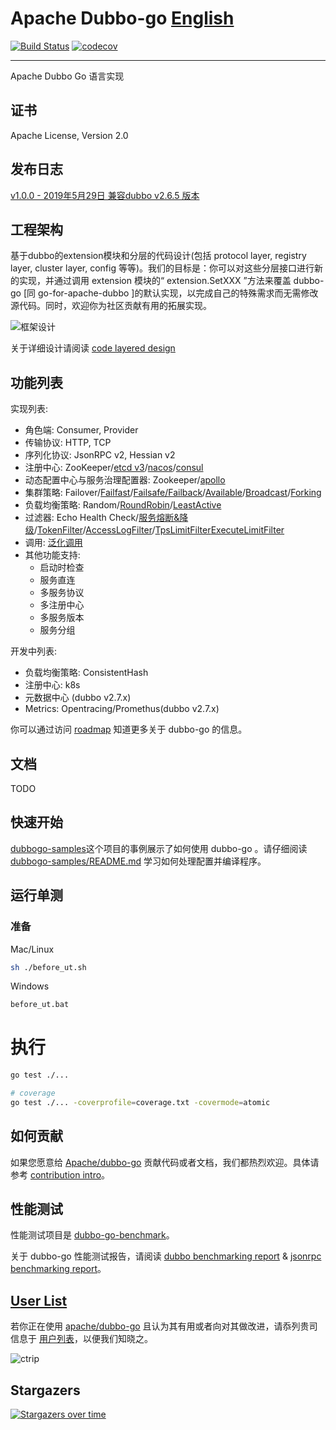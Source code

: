 # Apache Dubbo-go [English](./README.md) #

[![Build Status](https://travis-ci.org/apache/dubbo-go.svg?branch=master)](https://travis-ci.org/apache/dubbo-go)
[![codecov](https://codecov.io/gh/apache/dubbo-go/branch/master/graph/badge.svg)](https://codecov.io/gh/apache/dubbo-go)

---
Apache Dubbo Go 语言实现

## 证书 ##

Apache License, Version 2.0

## 发布日志 ##

[v1.0.0 - 2019年5月29日 兼容dubbo v2.6.5 版本](https://github.com/apache/dubbo-go/releases/tag/v1.0.0)

## 工程架构 ##

基于dubbo的extension模块和分层的代码设计(包括 protocol layer, registry layer, cluster layer, config 等等)。我们的目标是：你可以对这些分层接口进行新的实现，并通过调用 extension 模块的“ extension.SetXXX ”方法来覆盖 dubbo-go [同 go-for-apache-dubbo ]的默认实现，以完成自己的特殊需求而无需修改源代码。同时，欢迎你为社区贡献有用的拓展实现。

![框架设计](https://raw.githubusercontent.com/wiki/dubbo/dubbo-go/dubbo-go%E4%BB%A3%E7%A0%81%E5%88%86%E5%B1%82%E8%AE%BE%E8%AE%A1.png)

关于详细设计请阅读 [code layered design](https://github.com/apache/dubbo-go/wiki/dubbo-go-V1.0-design)

## 功能列表 ##

实现列表:

- 角色端: Consumer, Provider
- 传输协议: HTTP, TCP
- 序列化协议: JsonRPC v2, Hessian v2
- 注册中心: ZooKeeper/[etcd v3](https://github.com/apache/dubbo-go/pull/148)/[nacos](https://github.com/apache/dubbo-go/pull/151)/[consul](https://github.com/apache/dubbo-go/pull/121)
- 动态配置中心与服务治理配置器: Zookeeper/[apollo](https://github.com/apache/dubbo-go/pull/250)
- 集群策略: Failover/[Failfast](https://github.com/apache/dubbo-go/pull/140)/[Failsafe/Failback](https://github.com/apache/dubbo-go/pull/136)/[Available](https://github.com/apache/dubbo-go/pull/155)/[Broadcast](https://github.com/apache/dubbo-go/pull/158)/[Forking](https://github.com/apache/dubbo-go/pull/161)
- 负载均衡策略: Random/[RoundRobin](https://github.com/apache/dubbo-go/pull/66)/[LeastActive](https://github.com/apache/dubbo-go/pull/65)
- 过滤器: Echo Health Check/[服务熔断&降级](https://github.com/apache/dubbo-go/pull/133)/[TokenFilter](https://github.com/apache/dubbo-go/pull/202)/[AccessLogFilter](https://github.com/apache/dubbo-go/pull/214)/[TpsLimitFilter](https://github.com/apache/dubbo-go/pull/237)[ExecuteLimitFilter](https://github.com/apache/dubbo-go/pull/246)
- 调用: [泛化调用](https://github.com/apache/dubbo-go/pull/122)
- 其他功能支持:
    * 启动时检查
    * 服务直连
    * 多服务协议
    * 多注册中心
    * 多服务版本
    * 服务分组

开发中列表:

- 负载均衡策略: ConsistentHash
- 注册中心: k8s
- 元数据中心 (dubbo v2.7.x)
- Metrics: Opentracing/Promethus(dubbo v2.7.x)

你可以通过访问 [roadmap](https://github.com/apache/dubbo-go/wiki/Roadmap) 知道更多关于 dubbo-go 的信息。

## 文档

TODO

## 快速开始 ##

[dubbogo-samples](https://github.com/dubbogo/dubbogo-samples)这个项目的事例展示了如何使用 dubbo-go 。请仔细阅读 [dubbogo-samples/README.md](https://github.com/dubbogo/dubbogo-samples/blob/master/README.md) 学习如何处理配置并编译程序。

## 运行单测

### 准备

Mac/Linux
```bash
sh ./before_ut.sh
```

Windows
```bash
before_ut.bat
```

# 执行
```bash
go test ./...

# coverage
go test ./... -coverprofile=coverage.txt -covermode=atomic
```

## 如何贡献

如果您愿意给 [Apache/dubbo-go](https://github.com/apache/dubbo-go) 贡献代码或者文档，我们都热烈欢迎。具体请参考 [contribution intro](https://github.com/apache/dubbo-go/blob/master/contributing.md)。

## 性能测试 ##

性能测试项目是 [dubbo-go-benchmark](https://github.com/dubbogo/dubbo-go-benchmark)。

关于 dubbo-go 性能测试报告，请阅读 [dubbo benchmarking report](https://github.com/apache/dubbo-go/wiki/pressure-test-report-for-dubbo) & [jsonrpc benchmarking report](https://github.com/apache/dubbo-go/wiki/pressure-test-report-for-jsonrpc)。

## [User List](https://github.com/apache/dubbo-go/issues/2)

若你正在使用 [apache/dubbo-go](github.com/apache/dubbo-go) 且认为其有用或者向对其做改进，请忝列贵司信息于 [用户列表](https://github.com/apache/dubbo-go/issues/2)，以便我们知晓之。

![ctrip](https://pic.c-ctrip.com/common/c_logo2013.png)

## Stargazers

[![Stargazers over time](https://starchart.cc/apache/dubbo-go.svg)](https://starchart.cc/apache/dubbo-go)

